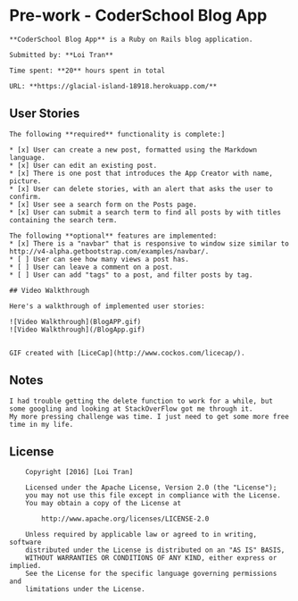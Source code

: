 # Pre-work - CoderSchool Blog App

    **CoderSchool Blog App** is a Ruby on Rails blog application.

    Submitted by: **Loi Tran**

    Time spent: **20** hours spent in total

    URL: **https://glacial-island-18918.herokuapp.com/**

## User Stories

    The following **required** functionality is complete:]

    * [x] User can create a new post, formatted using the Markdown language.
    * [x] User can edit an existing post.
    * [x] There is one post that introduces the App Creator with name, picture.
    * [x] User can delete stories, with an alert that asks the user to confirm.
    * [x] User see a search form on the Posts page.
    * [x] User can submit a search term to find all posts by with titles containing the search term.

    The following **optional** features are implemented:
    * [x] There is a "navbar" that is responsive to window size similar to http://v4-alpha.getbootstrap.com/examples/navbar/.
    * [ ] User can see how many views a post has.
    * [ ] User can leave a comment on a post.
    * [ ] User can add "tags" to a post, and filter posts by tag.

    ## Video Walkthrough

    Here's a walkthrough of implemented user stories:

    ![Video Walkthrough](BlogAPP.gif)
    ![Video Walkthrough](/BlogApp.gif)


    GIF created with [LiceCap](http://www.cockos.com/licecap/).

## Notes

    I had trouble getting the delete function to work for a while, but some googling and looking at StackOverFlow got me through it.
    My more pressing challenge was time. I just need to get some more free time in my life.

## License

        Copyright [2016] [Loi Tran]

        Licensed under the Apache License, Version 2.0 (the "License");
        you may not use this file except in compliance with the License.
        You may obtain a copy of the License at

            http://www.apache.org/licenses/LICENSE-2.0

        Unless required by applicable law or agreed to in writing, software
        distributed under the License is distributed on an "AS IS" BASIS,
        WITHOUT WARRANTIES OR CONDITIONS OF ANY KIND, either express or implied.
        See the License for the specific language governing permissions and
        limitations under the License.
